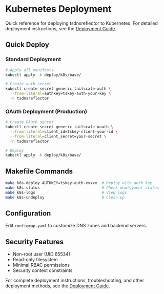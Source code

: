 # Kubernetes Deployment

Quick reference for deploying tsdnsreflector to Kubernetes. For detailed deployment instructions, see the [Deployment Guide](../docs/DEPLOYMENT.md).

## Quick Deploy

### Standard Deployment
```bash
# Apply all manifests
kubectl apply -k deploy/k8s/base/

# Create auth secret
kubectl create secret generic tailscale-auth \
  --from-literal=authkey=tskey-auth-your-key \
  -n tsdnsreflector
```

### OAuth Deployment (Production)
```bash
# Create OAuth secret
kubectl create secret generic tailscale-oauth \
  --from-literal=client_id=tskey-client-your-id \
  --from-literal=client_secret=your-secret \
  -n tsdnsreflector

# Deploy
kubectl apply -k deploy/k8s/base/
```

## Makefile Commands

```bash
make k8s-deploy AUTHKEY=tskey-auth-xxxxx  # Deploy with auth key
make k8s-status                           # Check deployment status  
make k8s-logs                             # View logs
make k8s-undeploy                         # Clean up
```

## Configuration

Edit `configmap.yaml` to customize DNS zones and backend servers.

## Security Features

- Non-root user (UID 65534)
- Read-only filesystem 
- Minimal RBAC permissions
- Security context constraints

For complete deployment instructions, troubleshooting, and other deployment methods, see the [Deployment Guide](../docs/DEPLOYMENT.md).